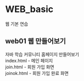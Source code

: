 # WEB_basic
웹 기본 연습

## web01 웹 만들어보기
  자바 학습 커뮤니티 홈페이지 만들어보기  
  index.html - 메인 페이지  
  join.html - 회원 가입 화면  
  joinok.html - 회원 가입 완료 화면  